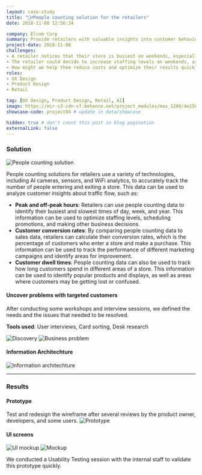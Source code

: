 ```yaml
---
layout: case-study
title: "🚶‍♂️People counting solution for the retailers"
date: 2018-11-08 12:56:34

company: Elcom Corp
summary: Provide retailers with valuable insights into customer behavior about the visited traffic. This information can be used to improve the shopping experience, optimize store operations, and boost sales.
project-date: 2018-11-08
challenges:
- A retailer notices that their store is busiest on weekends, especially in the afternoon. They also notice that customers are spending a lot of time in the clothing section, but that conversion rates in this section are relatively low.
- The retailer could decide to increase staffing levels on weekends, as well as add more sales associates to the clothing section. They could also try running a promotion on clothing to increase conversion rates.
- How might we help them reduce costs and optimize their results quickly to decide the right time?
roles:
- UX Design
- Product Design
- Retail

tag: [UX Design, Product Design, Retail, AI]
image: https://mir-s3-cdn-cf.behance.net/project_modules/max_1200/4e250f72223765.5be4320f9d478.png
showcase-code: project04 # update in data/showcase

hidden: true # don't count this post in blog pagination
externalLink: false
---
```


### Solution

<div class="container-full">
    <div class="side-by-side">
        <div class="toleft">
            <img class="image" src="https://mir-s3-cdn-cf.behance.net/project_modules/fs/c3a68c72223765.5be08133627c8.jpg" alt="People counting solution">
        </div>
        <div class="toright">
            <p>People counting solutions for retailers use a variety of technologies, including AI cameras, sensors, and WiFi analytics, to accurately track the number of people entering and exiting a store. This data can be used to analyze customer insights about traffic flow, such as:</p>
            <ul>
                <li><b>Peak and off-peak hours</b>: Retailers can use people counting data to identify their busiest and slowest times of day, week, and year. This information can be used to optimize staffing levels, scheduling promotions, and making other business decisions.</li>
                <li><b>Customer conversion rates</b>: By comparing people counting data to sales data, retailers can calculate their conversion rates, which is the percentage of customers who enter a store and make a purchase. This information can be used to track the performance of different marketing campaigns and identify areas for improvement.</li>
                <li><b>Customer dwell times</b>: People counting data can also be used to track how long customers spend in different areas of a store. This information can be used to identify popular products and displays, as well as areas where customers may be getting lost or confused.</li>
            </ul>
        </div>
    </div>
</div>

#### Uncover problems with targeted customers
After conducting some workshops and interview sessions, we defined the needs and the issues that needed to be resolved.

**Tools used**: User interviews, Card sorting, Desk research

![Discovery](https://mir-s3-cdn-cf.behance.net/project_modules/max_1200/539c7e72223765.5be31595d95ca.png)
![Business problem](https://mir-s3-cdn-cf.behance.net/project_modules/max_1200/0a883772223765.5be31595d9c0b.png)

#### Information Architechture
![Information architechture](https://mir-s3-cdn-cf.behance.net/project_modules/1400/c1a35172223765.5be32b925eba4.png)

---

### Results

#### Prototype
Test and redesign the wireframe after several reviews by the product owner, developers, and some users.
![Prototype](https://mir-s3-cdn-cf.behance.net/project_modules/max_1200/80cc3d72223765.5be4240f3af12.png)

#### UI screens
![UI mockup](https://mir-s3-cdn-cf.behance.net/project_modules/max_1200/4e250f72223765.5be4320f9d478.png)
![Mockup](https://mir-s3-cdn-cf.behance.net/project_modules/1400/1bb5ff72223765.5be4372f89d52.png)

We conducted a Usability Testing session with the internal staff to validate this prototype quickly.